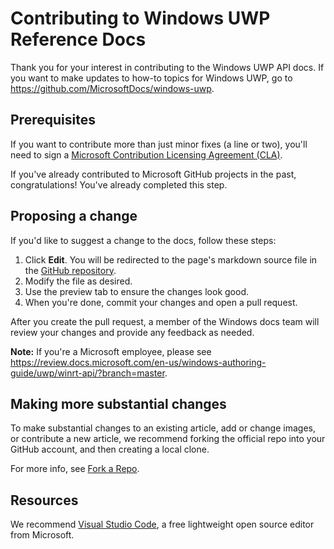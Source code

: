 # Contributing to Windows UWP Reference Docs

Thank you for your interest in contributing to the Windows UWP API docs. If you want to make updates to how-to topics for Windows UWP, go to https://github.com/MicrosoftDocs/windows-uwp.

## Prerequisites

If you want to contribute more than just minor fixes (a line or two), you'll need to sign a [Microsoft Contribution Licensing Agreement (CLA)](https://cla.microsoft.com/).

If you've already contributed to Microsoft GitHub projects in the past, congratulations! You've already completed this step.

## Proposing a change

If you'd like to suggest a change to the docs, follow these steps:

1. Click **Edit**. You will be redirected to the page's markdown source file in the [GitHub repository](https://github.com/MicrosoftDocs/winrt-api).
2. Modify the file as desired.
3. Use the preview tab to ensure the changes look good.
4. When you're done, commit your changes and open a pull request.

After you create the pull request, a member of the Windows docs team will review your changes and provide any feedback as needed.

**Note:** If you're a Microsoft employee, please see https://review.docs.microsoft.com/en-us/windows-authoring-guide/uwp/winrt-api/?branch=master.

## Making more substantial changes

To make substantial changes to an existing article, add or change images, or contribute a new article, we recommend forking the official repo into your GitHub account, and then creating a local clone.

For more info, see [Fork a Repo](https://help.github.com/articles/fork-a-repo/).

## Resources

We recommend [Visual Studio Code](https://code.visualstudio.com/), a free lightweight open source editor from Microsoft.